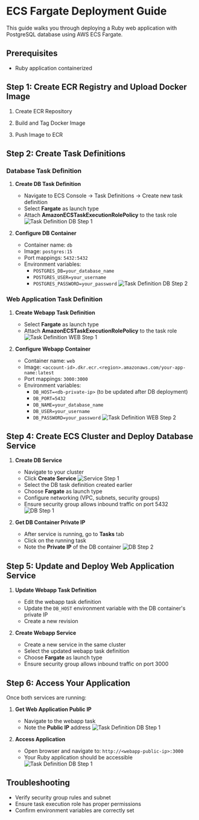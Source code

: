 # ECS Fargate Deployment Guide

This guide walks you through deploying a Ruby web application with PostgreSQL database using AWS ECS Fargate.

## Prerequisites
- Ruby application containerized

## Step 1: Create ECR Registry and Upload Docker Image

1. Create ECR Repository

2. Build and Tag Docker Image


3. Push Image to ECR

## Step 2: Create Task Definitions

### Database Task Definition

1. **Create DB Task Definition**
   - Navigate to ECS Console → Task Definitions → Create new task definition
   - Select **Fargate** as launch type
   - Attach **AmazonECSTaskExecutionRolePolicy** to the task role
   ![Task Definition DB Step 1](images/Task_Definition_db1.png)

2. **Configure DB Container**
   - Container name: `db`
   - Image: `postgres:15`
   - Port mappings: `5432:5432`
   - Environment variables:
     - `POSTGRES_DB=your_database_name`
     - `POSTGRES_USER=your_username`
     - `POSTGRES_PASSWORD=your_password`
   ![Task Definition DB Step 2](images/Task_Definition_db2.png)

### Web Application Task Definition

1. **Create Webapp Task Definition**
   - Select **Fargate** as launch type
   - Attach **AmazonECSTaskExecutionRolePolicy** to the task role
   ![Task Definition WEB Step 1](images/Task_Definition_Web1.png)

2. **Configure Webapp Container**
   - Container name: `web`
   - Image: `<account-id>.dkr.ecr.<region>.amazonaws.com/your-app-name:latest`
   - Port mappings: `3000:3000`
   - Environment variables:
     - `DB_HOST=<db-private-ip>` (to be updated after DB deployment)
     - `DB_PORT=5432`
     - `DB_NAME=your_database_name`
     - `DB_USER=your_username`
     - `DB_PASSWORD=your_password`
   ![Task Definition WEB Step 2](images/Task_Definition_Web2.png)


## Step 4: Create ECS Cluster and Deploy Database Service

1. **Create DB Service**
   - Navigate to your cluster
   - Click **Create Service**
   ![Service Step 1](images/cluster1.png)
   - Select the DB task definition created earlier
   - Choose **Fargate** as launch type
   - Configure networking (VPC, subnets, security groups)
   - Ensure security group allows inbound traffic on port 5432
   ![DB Step 1](images/DB_Service1.png)

2. **Get DB Container Private IP**
   - After service is running, go to **Tasks** tab
   - Click on the running task
   - Note the **Private IP** of the DB container
   ![DB Step 2](images/DB_Service2.png)


## Step 5: Update and Deploy Web Application Service

1. **Update Webapp Task Definition**
   - Edit the webapp task definition
   - Update the `DB_HOST` environment variable with the DB container's private IP
   - Create a new revision

2. **Create Webapp Service**
   - Create a new service in the same cluster
   - Select the updated webapp task definition
   - Choose **Fargate** as launch type
   - Ensure security group allows inbound traffic on port 3000

## Step 6: Access Your Application

Once both services are running:

1. **Get Web Application Public IP**
   - Navigate to the webapp task
   - Note the **Public IP** address
   ![Task Definition DB Step 1](images/Output2.png)

2. **Access Application**
   - Open browser and navigate to: `http://<webapp-public-ip>:3000`
   - Your Ruby application should be accessible
   ![Task Definition DB Step 1](images/Output.png)

## Troubleshooting

- Verify security group rules and subnet 
- Ensure task execution role has proper permissions
- Confirm environment variables are correctly set